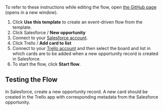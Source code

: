 To refer to these instructions while editing the flow, open [the GitHub page](https://github.com/ot4i/app-connect-templates/blob/main/resources/markdown/Create%20a%20new%20Trello%20card%20when%20a%20new%20opportunity%20record%20is%20created%20in%20Salesforce_instructions.md) (opens in a new window).

1. Click **Use this template** to create an event-driven flow from the template.
2. Click Salesforce / **New opportunity**
3. Connect to your [Salesforce account](https://ibm.biz/aassalesforce).
4. Click Trello / **Add card to list**
5. Connect to your [Trello account](https://ibm.biz/aastrello) and then select the board and list in which cards are to be added when a new opportunity record is created in Salesforce.
6. To start the flow, click **Start flow**.

## Testing the Flow

In Salesforce, create a new opportunity record.  A new card should be created in the Trello app with corresponding metadata from the Salesforce opportunity.
